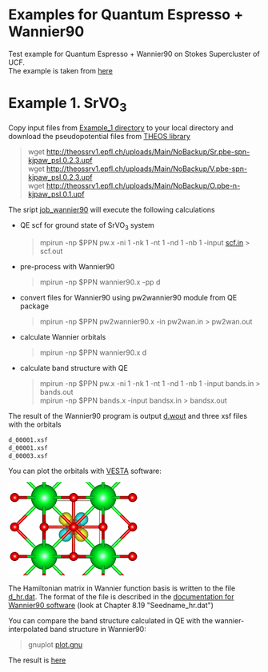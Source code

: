 # Examples for Quantum Espresso + Wannier90

Test example for Quantum Espresso + Wannier90 on Stokes Supercluster of UCF.  
The example is taken from [here](https://issp-center-dev.github.io/DCore/master/tutorial/srvo3/qe/qe.html)


# Example 1. SrVO<sub>3</sub>

Copy input files from [Example_1 directory](https://github.com/Dmitry-Skachkov/Wannier90_examples/tree/main/Example_1) to your local directory and download the pseudopotential files from [THEOS library](http://theossrv1.epfl.ch/Main/Pseudopotentials)

> wget http://theossrv1.epfl.ch/uploads/Main/NoBackup/Sr.pbe-spn-kjpaw_psl.0.2.3.upf   
> wget http://theossrv1.epfl.ch/uploads/Main/NoBackup/V.pbe-spn-kjpaw_psl.0.2.3.upf   
> wget http://theossrv1.epfl.ch/uploads/Main/NoBackup/O.pbe-n-kjpaw_psl.0.1.upf   


The sript [job_wannier90](https://github.com/Dmitry-Skachkov/Wannier90_examples/blob/main/Example_1/job_wannier90)  will execute the following calculations  

- QE scf for ground state of SrVO<sub>3</sub> system
     > mpirun -np $PPN pw.x -ni 1 -nk 1 -nt 1 -nd 1 -nb 1 -input [scf.in](https://github.com/Dmitry-Skachkov/Wannier90_examples/blob/main/Example_1/scf.in) > scf.out   
- pre-process with Wannier90   
     > mpirun   -np $PPN  wannier90.x -pp d    
- convert files for Wannier90 using pw2wannier90 module from QE package   
     > mpirun   -np $PPN  pw2wannier90.x -in pw2wan.in > pw2wan.out
- calculate Wannier orbitals
     > mpirun   -np $PPN  wannier90.x d   
- calculate band structure with QE  
     > mpirun -np $PPN pw.x -ni 1 -nk 1 -nt 1 -nd 1 -nb 1 -input bands.in > bands.out    
     > mpirun -np $PPN bands.x  -input bandsx.in > bandsx.out   

The result of the Wannier90 program is output [d.wout](https://github.com/Dmitry-Skachkov/Wannier90_examples/blob/main/Example_1/results/d.wout) and three xsf files with the orbitals  
```  
d_00001.xsf   
d_00001.xsf   
d_00003.xsf   
```   
You can plot the orbitals with [VESTA](https://jp-minerals.org/vesta/en/) software:

![GitHub Logo](https://github.com/Dmitry-Skachkov/Wannier90_examples/blob/main/Example_1/results/d_00003_1.png)
   
The Hamiltonian matrix in Wannier function basis is written to the file [d_hr.dat](https://github.com/Dmitry-Skachkov/Wannier90_examples/blob/main/Example_1/results/d_hr.dat). The format of the file is described in the [documentation for Wannier90 software](https://github.com/wannier-developers/wannier90/raw/v3.1.0/doc/compiled_docs/user_guide.pdf) (look at Chapter 8.19 "Seedname_hr.dat")

You can compare the band structure calculated in QE with the wannier-interpolated band structure in Wannier90:
 > gnuplot [plot.gnu](https://github.com/Dmitry-Skachkov/Wannier90_examples/blob/main/Example_1/results/plot.gnu)   

The result is [here](https://github.com/Dmitry-Skachkov/Wannier90_examples/blob/main/Example_1/results/Band_QE_vs_Wannier.pdf)
